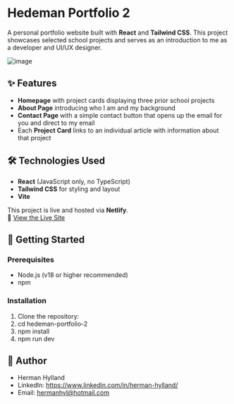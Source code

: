 # Hedeman Portfolio 2

A personal portfolio website built with **React** and **Tailwind CSS**. This project showcases selected school projects and serves as an introduction to me as a developer and UI/UX designer.

![image](https://github.com/user-attachments/assets/32051128-875f-4171-bb7a-1f672e95337c)


## ✨ Features

- **Homepage** with project cards displaying three prior school projects
- **About Page** introducing who I am and my background
- **Contact Page** with a simple contact button that opens up the email for you and direct to my email
- Each **Project Card** links to an individual article with information about that project

## 🛠 Technologies Used

- **React** (JavaScript only, no TypeScript)
- **Tailwind CSS** for styling and layout
- **Vite**

This project is live and hosted via **Netlify**.  
🔗 [View the Live Site](https://portfolio-herman-hylland.netlify.app/) 

## 🚀 Getting Started

### Prerequisites

- Node.js (v18 or higher recommended)
- npm 

### Installation

1. Clone the repository:
2. cd hedeman-portfolio-2
3. npm install
4. npm run dev

## 👤 Author
- Herman Hylland
- LinkedIn: https://www.linkedin.com/in/herman-hylland/
- Email: hermanhyl@hotmail.com



